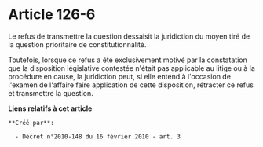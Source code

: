 # Article 126-6

Le refus de transmettre la question dessaisit la juridiction du moyen tiré de la question prioritaire de constitutionnalité. 

Toutefois, lorsque ce refus a été exclusivement motivé par la constatation que la disposition législative contestée n'était
pas applicable au litige ou à la procédure en cause, la juridiction peut, si elle entend à l'occasion de l'examen de
l'affaire faire application de cette disposition, rétracter ce refus et transmettre la question.

**Liens relatifs à cet article**

	**Créé par**:

	  - Décret n°2010-148 du 16 février 2010 - art. 3
